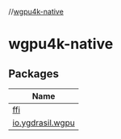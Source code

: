 //[wgpu4k-native](index.md)

# wgpu4k-native

## Packages

| Name |
|---|
| [ffi](wgpu4k-native/ffi/index.md) |
| [io.ygdrasil.wgpu](wgpu4k-native/io.ygdrasil.wgpu/index.md) |